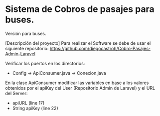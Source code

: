 # Sistema de Cobros de pasajes para buses.

Versión para buses.

[Descripción del proyecto] Para realizar el Software se debe de usar el siguiente repositorio: 
https://github.com/diegocastroh/Cobro-Pasajes-Admin-Laravel

Verificar los puertos en los directorios:
- Config
->  ApiConsumer.java
->  Conexion.java


En la clase ApiConsumer modificar las variables en base a los valores obtenidos por el apiKey del User (Repositorio Admin de Laravel) y el URL del Server: 
-  apiURL (line 17)
-  String apiKey (line 22)
